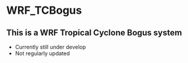 # WRF_TCBogus

## This is a WRF Tropical Cyclone Bogus system
- Currently still under develop
- Not regularly updated
